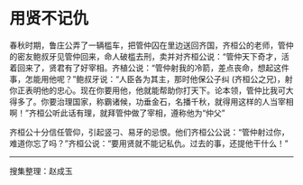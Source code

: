 # 用贤不记仇

春秋时期，鲁庄公弄了一辆槛车，把管仲囚在里边送回齐国，齐桓公的老师，管仲的密友鲍叔牙见管仲回来，命人破槛去刑，卖并对齐桓公说：“管仲天下奇才，活着回来了，贤君有了好宰相。齐植公说：“管仲射我的冷箭，差点丧命，想起这件事，怎能用他呢？”鲍叔牙说：“人臣各为其主，那时他保公子纠 (齐桓公之兄)，射你正表明他的忠心。现在你要用他，他就能帮助你打天下。论本领，管仲比我可大得多了。你要治理国家，称霸诸候，功垂金石，名播千秋，就得用这样的人当宰相啊！”齐桓公听此话有理，就拜管仲做了宰相，遵称他为“仲父”

齐桓公十分信任管仰，引起竖刁、易牙的忌恨。他们齐桓公公说：“管仲射过你，难道你忘了吗？”齐桓公说：“要用贤就不能记私仇。过去的事，还提他干什么！”

---

搜集整理：赵成玉

